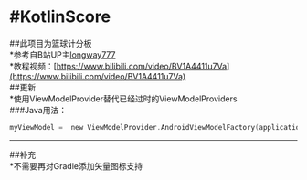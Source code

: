 #KotlinScore
=======================
##此项目为篮球计分板  
*参考自B站UP主[longway777](https://space.bilibili.com/137860026)  
*教程视频：[https://www.bilibili.com/video/BV1A4411u7Va](https://www.bilibili.com/video/BV1A4411u7Va)  
##更新  
*使用ViewModelProvider替代已经过时的ViewModelProviders  
###Java用法：  
```kotlin
myViewModel =  new ViewModelProvider.AndroidViewModelFactory(application).create(MyViewModel::class.java) // kotlin 
```
---------------------------------------------------------
##补充  
*不需要再对Gradle添加矢量图标支持
